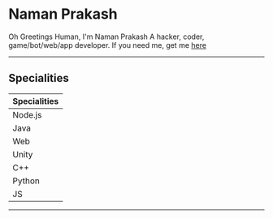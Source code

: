 # Naman Prakash
Oh Greetings Human,
I'm Naman Prakash
A hacker, coder, game/bot/web/app developer.
If you need me, get me [here](mailto:namanprakashrai0@gmail.com)

***

## Specialities
|Specialities|
|------------|
|Node.js|
|Java|
|Web|
|Unity|
|C++|
|Python|
|JS|

***
